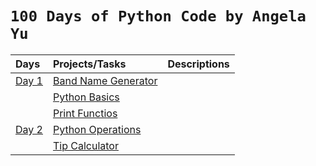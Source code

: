 # `100 Days of Python Code by Angela Yu`

|   Days            |       Projects/Tasks             |                    Descriptions                            |
| :---------------- | :------------------------------- | :--------------------------------------------------------- |
| [Day 1](Day1of100)|[Band Name Generator](Day1of100/bandname_generator.py)|                                        |
|           |[Python Basics](Day1of100/data_type.py)|                                                               |
|       | [Print Functios](Day1of100/print.py)  |                                                                   |
| [Day 2](Day2of100/) | [Python Operations](Day2of100/operations.py) |                                              |
|       | [Tip Calculator](Day2of100/tip_calculator.py) |                                                           |